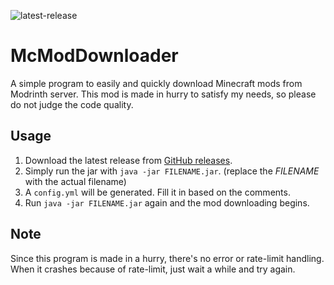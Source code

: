 ![latest-release](https://badgen.net/github/release/Tomasan7/McModDownloader)
# McModDownloader
A simple program to easily and quickly download Minecraft mods from Modrinth server. This mod is made in hurry to satisfy my needs, so please do not judge the code quality.

## Usage

1. Download the latest release from [GitHub releases](https://github.com/Tomasan7/McModDownloader/releases).
2. Simply run the jar with `java -jar FILENAME.jar`.  (replace the _FILENAME_ with the actual filename)
3. A `config.yml` will be generated. Fill it in based on the comments.
4. Run `java -jar FILENAME.jar` again and the mod downloading begins.

## Note
Since this program is made in a hurry, there's no error or rate-limit handling. When it crashes because of rate-limit, just wait a while and try again.